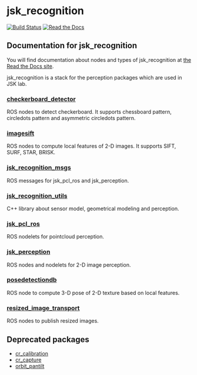 jsk\_recognition
===============

[![Build Status](https://travis-ci.org/jsk-ros-pkg/jsk_recognition.svg)](https://travis-ci.org/jsk-ros-pkg/jsk_recognition)
[![Read the Docs](https://readthedocs.org/projects/pip/badge/?version=latest)](https://jsk-recognition.readthedocs.org)

Documentation for jsk\_recognition
----------------------------------
You will find documentation about nodes and types of jsk\_recognition at [the Read the Docs site](https://jsk-recognition.readthedocs.org).


jsk_recognition is a stack for the perception packages which are used in JSK lab.

### [checkerboard\_detector](https://github.com/jsk-ros-pkg/jsk_recognition/tree/master/checkerboard_detector)
ROS nodes to detect checkerboard. It supports chessboard pattern, circledots pattern and asymmetric
circledots pattern.

### [imagesift](https://github.com/jsk-ros-pkg/jsk_recognition/tree/master/imagesift)
ROS nodes to compute local features of 2-D images. It supports SIFT, SURF, STAR, BRISK.

### [jsk\_recognition\_msgs](https://github.com/jsk-ros-pkg/jsk_recognition/tree/master/jsk_recognition_msgs)
ROS messages for jsk\_pcl\_ros and jsk\_perception.

### [jsk\_recognition\_utils](https://github.com/jsk-ros-pkg/jsk_recognition/tree/master/jsk_recognition_utils)
C++ library about sensor model, geometrical modeling and perception.


### [jsk\_pcl\_ros](https://github.com/jsk-ros-pkg/jsk_recognition/tree/master/jsk_pcl_ros)
ROS nodelets for pointcloud perception.

### [jsk\_perception](https://github.com/jsk-ros-pkg/jsk_recognition/tree/master/jsk_perception)
ROS nodes and nodelets for 2-D image perception.

### [posedetectiondb](https://github.com/jsk-ros-pkg/jsk_recognition/tree/master/posedetectiondb)
ROS node to compute 3-D pose of 2-D texture based on local features.

### [resized\_image\_transport](https://github.com/jsk-ros-pkg/jsk_recognition/tree/master/resized_image_transport)
ROS nodes to publish resized images.

Deprecated packages
-------------------
* [cr\_calibration](https://github.com/jsk-ros-pkg/jsk_recognition/tree/master/cr_calibration)
* [cr\_capture](https://github.com/jsk-ros-pkg/jsk_recognition/tree/master/cr_capture)
* [orbit\_pantilt](https://github.com/jsk-ros-pkg/jsk_recognition/tree/master/orbit_pantilt)
